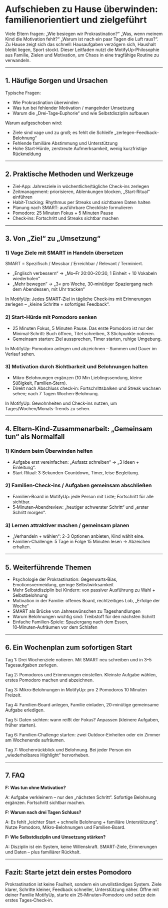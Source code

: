 # Aufschieben zu Hause überwinden: familienorientiert und zielgeführt

Viele Eltern fragen: „Wie besiegen wir Prokrastination?“ „Was, wenn meinem Kind die Motivation fehlt?“ „Warum ist nach ein paar Tagen die Luft raus?“. Zu Hause zeigt sich das schnell: Hausaufgaben verzögern sich, Haushalt bleibt liegen, Sport stockt. Dieser Leitfaden nutzt die MotifyUp‑Philosophie aus Familie, Zielen und Motivation, um Chaos in eine tragfähige Routine zu verwandeln.

---

## 1. Häufige Sorgen und Ursachen

Typische Fragen:

- Wie Prokrastination überwinden
- Was tun bei fehlender Motivation / mangelnder Umsetzung
- Warum die „Drei‑Tage‑Euphorie“ und wie Selbstdisziplin aufbauen

Warum aufgeschoben wird:
- Ziele sind vage und zu groß; es fehlt die Schleife „zerlegen–Feedback–Belohnung“
- Fehlende familiäre Abstimmung und Unterstützung
- Hohe Start‑Hürde, zerstreute Aufmerksamkeit, wenig kurzfristige Rückmeldung

---

## 2. Praktische Methoden und Werkzeuge

- Ziel‑App: Jahresziele in wöchentliche/tägliche Check‑ins zerlegen
- Zeitmanagement: priorisieren, Ablenkungen blocken, „Start‑Ritual“ einführen
- Habit‑Tracking: Rhythmus per Streaks und sichtbaren Daten halten
- Planung nach SMART: ausführbare Checkliste formulieren
- Pomodoro: 25 Minuten Fokus + 5 Minuten Pause
- Check‑ins: Fortschritt und Streaks sichtbar machen

---

## 3. Von „Ziel“ zu „Umsetzung“

### 1) Vage Ziele mit SMART in Handeln übersetzen

SMART = Spezifisch / Messbar / Erreichbar / Relevant / Terminiert.

- „Englisch verbessern“ → „Mo–Fr 20:00–20:30, 1 Einheit + 10 Vokabeln wiederholen“
- „Mehr bewegen“ → „3× pro Woche, 30‑minütiger Spaziergang nach dem Abendessen, mit Uhr tracken“

In MotifyUp: Jedes SMART‑Ziel in tägliche Check‑ins mit Erinnerungen zerlegen – „kleine Schritte + sofortiges Feedback“.

### 2) Start‑Hürde mit Pomodoro senken

- 25 Minuten Fokus, 5 Minuten Pause. Das erste Pomodoro ist nur der Minimal‑Schritt: Buch öffnen, Titel schreiben, 3 Stichpunkte notieren.
- Gemeinsam starten: Ziel aussprechen, Timer starten, ruhige Umgebung.

In MotifyUp: Pomodoro anlegen und abzeichnen – Summen und Dauer im Verlauf sehen.

### 3) Motivation durch Sichtbarkeit und Belohnungen halten

- Mikro‑Belohnungen ergänzen (10 Min Lieblingssendung, kleine Süßigkeit, Familien‑Stern).
- Direkt nach Abschluss check‑in: Fortschrittsbalken und Streak wachsen sehen; nach 7 Tagen Wochen‑Belohnung.

In MotifyUp: Gewohnheiten und Check‑ins nutzen, um Tages/Wochen/Monats‑Trends zu sehen.

---

## 4. Eltern‑Kind‑Zusammenarbeit: „Gemeinsam tun“ als Normalfall

### 1) Kindern beim Überwinden helfen
- Aufgabe erst vereinfachen: „Aufsatz schreiben“ → „3 Ideen + Einleitung“.
- Start‑Ritual: 3‑Sekunden‑Countdown, Timer, leise Begleitung.

### 2) Familien‑Check‑ins / Aufgaben gemeinsam abschließen
- Familien‑Board in MotifyUp: jede Person mit Liste; Fortschritt für alle sichtbar.
- 5‑Minuten‑Abendreview: „heutiger schwerster Schritt“ und „erster Schritt morgen“.

### 3) Lernen attraktiver machen / gemeinsam planen
- „Verhandeln + wählen“: 2–3 Optionen anbieten, Kind wählt eine.
- Familien‑Challenge: 5 Tage in Folge 15 Minuten lesen → Abzeichen erhalten.

---

## 5. Weiterführende Themen

- Psychologie der Prokrastination: Gegenwarts‑Bias, Emotionsvermeidung, geringe Selbstwirksamkeit
- Mehr Selbstdisziplin bei Kindern: von passiver Ausführung zu Wahl + Selbstbelohnung
- Motivation in der Familie: offenes Board, rechtzeitiges Lob, „Erfolge der Woche“
- SMART als Brücke von Jahreswünschen zu Tageshandlungen
- Warum Belohnungen wichtig sind: Treibstoff für den nächsten Schritt
- Einfache Familien‑Spiele: Spaziergang nach dem Essen, 10‑Minuten‑Aufräumen vor dem Schlafen

---

## 6. Ein Wochenplan zum sofortigen Start

Tag 1: Drei Wochenziele notieren. Mit SMART neu schreiben und in 3–5 Tagesaufgaben zerlegen.

Tag 2: Pomodoros und Erinnerungen einstellen. Kleinste Aufgabe wählen, erstes Pomodoro machen und abzeichnen.

Tag 3: Mikro‑Belohnungen in MotifyUp: pro 2 Pomodoros 10 Minuten Freizeit.

Tag 4: Familien‑Board anlegen, Familie einladen, 20‑minütige gemeinsame Aufgabe erledigen.

Tag 5: Daten sichten: wann reißt der Fokus? Anpassen (kleinere Aufgaben, früher starten).

Tag 6: Familien‑Challenge starten: zwei Outdoor‑Einheiten oder ein Zimmer am Wochenende aufräumen.

Tag 7: Wochenrückblick und Belohnung. Bei jeder Person ein „wiederholbares Highlight“ hervorheben.

---

## 7. FAQ

**F: Was tun ohne Motivation?**

A: Aufgabe verkleinern – nur den „nächsten Schritt“. Sofortige Belohnung ergänzen. Fortschritt sichtbar machen.

**F: Warum nach drei Tagen Schluss?**

A: Es fehlt „leichter Start + schnelle Belohnung + familiäre Unterstützung“. Nutze Pomodoro, Mikro‑Belohnungen und Familien‑Board.

**F: Wie Selbstdisziplin und Umsetzung stärken?**

A: Disziplin ist ein System, keine Willenskraft. SMART‑Ziele, Erinnerungen und Daten – plus familiärer Rückhalt.

---

## Fazit: Starte jetzt dein erstes Pomodoro

Prokrastination ist keine Faulheit, sondern ein unvollständiges System. Ziele klarer, Schritte kleiner, Feedback schneller, Unterstützung näher. Öffne mit deiner Familie MotifyUp, starte ein 25‑Minuten‑Pomodoro und setze dein erstes Tages‑Check‑in.
